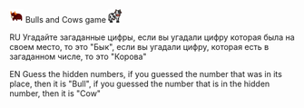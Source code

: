 ![alt text](images/bulls.png) Bulls and Cows game ![alt text](images/cow.png)

<p>RU Угадайте загаданные цифры, если вы угадали цифру которая была на своем место, то это "Бык", если вы угадали цифру, которая есть в загаданном числе, то это "Корова"</p>
<p>EN Guess the hidden numbers, if you guessed the number that was in its place, then it is "Bull", if you guessed the number that is in the hidden number, then it is "Cow"</p>


